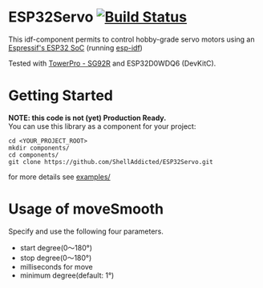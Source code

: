 # ESP32Servo [![Build Status](https://travis-ci.org/ShellAddicted/ESP32Servo.svg?branch=master)](https://travis-ci.org/ShellAddicted/ESP32Servo)
This idf-component permits to control hobby-grade servo motors using an [Espressif's ESP32 SoC](https://www.espressif.com/en/products/hardware/esp32/overview) (running [esp-idf](https://github.com/espressif/esp-idf))

Tested with [TowerPro - SG92R](http://www.towerpro.com.tw/product/sg92r-7/) and ESP32D0WDQ6 (DevKitC).

# Getting Started
<b>NOTE: this code is not (yet) Production Ready.</b>  
You can use this library as a component for your project:  
```
cd <YOUR_PROJECT_ROOT>
mkdir components/
cd components/
git clone https://github.com/ShellAddicted/ESP32Servo.git
```
for more details see [examples/](https://github.com/ShellAddicted/ESP32SimpleServo/tree/master/examples)  

# Usage of moveSmooth
Specify and use the following four parameters.
- start degree(0〜180°)
- stop degree(0〜180°)
- milliseconds for move
- minimum degree(default: 1°)

